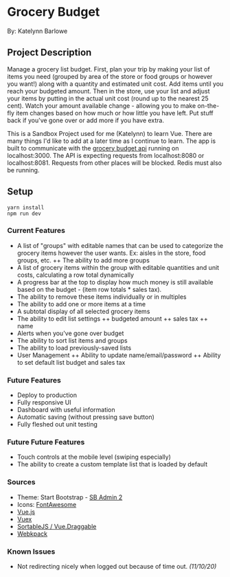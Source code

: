 Grocery Budget 
========================
By: Katelynn Barlowe

## Project Description
Manage a grocery list budget. First, plan your trip by making your list of items you need (grouped by area of the store or food groups or however you want!) along with a quantity and estimated unit cost. Add items until you reach your budgeted amount. Then in the store, use your list and adjust your items by putting in the actual unit cost (round up to the nearest 25 cent). Watch your amount available change - allowing you to make on-the-fly item changes based on how much or how little you have left. Put stuff back if you've gone over or add more if you have extra. 

This is a Sandbox Project used for me (Katelynn) to learn Vue. There are many things I'd like to add at a later time as I continue to learn. The app is built to communicate with the [grocery budget api](https://github.com/katelynnbarlowe/grocery-budget-api) running on localhost:3000. The API is expecting requests from localhost:8080 or localhost:8081. Requests from other places will be blocked. Redis must also be running.

## Setup 
```
yarn install
npm run dev
``` 

### Current Features
+ A list of "groups" with editable names that can be used to categorize the grocery items however the user wants. Ex: aisles in the store, food groups, etc.
    ++ The ability to add more groups
+ A list of grocery items within the group with editable quantities and unit costs, calculating a row total dynamically
+ A progress bar at the top to display how much money is still available based on the budget - (item row totals * sales tax).
+ The ability to remove these items individually or in multiples
+ The ability to add one or more items at a time
+ A subtotal display of all selected grocery items
+ The ability to edit list settings 
    ++ budgeted amount
    ++ sales tax
    ++ name
+ Alerts when you've gone over budget
+ The ability to sort list items and groups
+ The ability to load previously-saved lists
+ User Management
    ++ Ability to update name/email/password
    ++ Ability to set default list budget and sales tax

### Future Features
+ Deploy to production
+ Fully responsive UI
+ Dashboard with useful information
+ Automatic saving (without pressing save button)
+ Fully fleshed out unit testing

### Future Future Features 
+ Touch controls at the mobile level (swiping especially)
+ The ability to create a custom template list that is loaded by default

### Sources
+ Theme: Start Bootstrap - [SB Admin 2](https://startbootstrap.com/template-overviews/sb-admin-2)
+ Icons: [FontAwesome](https://fontawesome.com/)
+ [Vue.js](http://vuejs.org/)
+ [Vuex](https://vuex.vuejs.org/)
+ [SortableJS / Vue.Draggable](https://github.com/SortableJS/Vue.Draggable)
+ [Webkpack](https://webpack.js.org/)

### Known Issues
- Not redirecting nicely when logged out because of time out. *(11/10/20)*